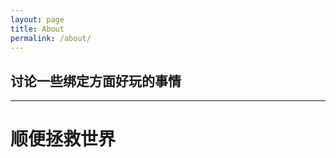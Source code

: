 ```yaml
---
layout: page
title: About
permalink: /about/
---
```


## 讨论一些绑定方面好玩的事情

***
# **顺便拯救世界** <font face="黑体">
